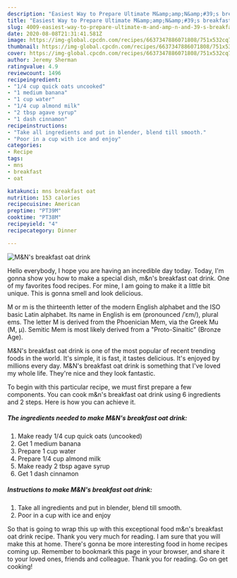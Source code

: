 ```yaml
---
description: "Easiest Way to Prepare Ultimate M&amp;amp;N&amp;#39;s breakfast oat drink"
title: "Easiest Way to Prepare Ultimate M&amp;amp;N&amp;#39;s breakfast oat drink"
slug: 4009-easiest-way-to-prepare-ultimate-m-and-amp-n-and-39-s-breakfast-oat-drink
date: 2020-08-08T21:31:41.581Z
image: https://img-global.cpcdn.com/recipes/6637347886071808/751x532cq70/mns-breakfast-oat-drink-recipe-main-photo.jpg
thumbnail: https://img-global.cpcdn.com/recipes/6637347886071808/751x532cq70/mns-breakfast-oat-drink-recipe-main-photo.jpg
cover: https://img-global.cpcdn.com/recipes/6637347886071808/751x532cq70/mns-breakfast-oat-drink-recipe-main-photo.jpg
author: Jeremy Sherman
ratingvalue: 4.9
reviewcount: 1496
recipeingredient:
- "1/4 cup quick oats uncooked"
- "1 medium banana"
- "1 cup water"
- "1/4 cup almond milk"
- "2 tbsp agave syrup"
- "1 dash cinnamon"
recipeinstructions:
- "Take all ingredients and put in blender, blend till smooth."
- "Poor in a cup with ice and enjoy"
categories:
- Recipe
tags:
- mns
- breakfast
- oat

katakunci: mns breakfast oat 
nutrition: 153 calories
recipecuisine: American
preptime: "PT39M"
cooktime: "PT38M"
recipeyield: "4"
recipecategory: Dinner

---
```



![M&amp;N&#39;s breakfast oat drink](https://img-global.cpcdn.com/recipes/6637347886071808/751x532cq70/mns-breakfast-oat-drink-recipe-main-photo.jpg)

Hello everybody, I hope you are having an incredible day today. Today, I'm gonna show you how to make a special dish, m&amp;n&#39;s breakfast oat drink. One of my favorites food recipes. For mine, I am going to make it a little bit unique. This is gonna smell and look delicious.

M or m is the thirteenth letter of the modern English alphabet and the ISO basic Latin alphabet. Its name in English is em (pronounced /ˈɛm/), plural ems. The letter M is derived from the Phoenician Mem, via the Greek Mu (Μ, μ). Semitic Mem is most likely derived from a &#34;Proto-Sinaitic&#34; (Bronze Age).

M&amp;N&#39;s breakfast oat drink is one of the most popular of recent trending foods in the world. It's simple, it is fast, it tastes delicious. It's enjoyed by millions every day. M&amp;N&#39;s breakfast oat drink is something that I've loved my whole life. They're nice and they look fantastic.


To begin with this particular recipe, we must first prepare a few components. You can cook m&amp;n&#39;s breakfast oat drink using 6 ingredients and 2 steps. Here is how you can achieve it.

<!--inarticleads1-->

##### The ingredients needed to make M&amp;N&#39;s breakfast oat drink:

1. Make ready 1/4 cup quick oats (uncooked)
1. Get 1 medium banana
1. Prepare 1 cup water
1. Prepare 1/4 cup almond milk
1. Make ready 2 tbsp agave syrup
1. Get 1 dash cinnamon




<!--inarticleads2-->

##### Instructions to make M&amp;N&#39;s breakfast oat drink:

1. Take all ingredients and put in blender, blend till smooth.
1. Poor in a cup with ice and enjoy




So that is going to wrap this up with this exceptional food m&amp;n&#39;s breakfast oat drink recipe. Thank you very much for reading. I am sure that you will make this at home. There's gonna be more interesting food in home recipes coming up. Remember to bookmark this page in your browser, and share it to your loved ones, friends and colleague. Thank you for reading. Go on get cooking!
